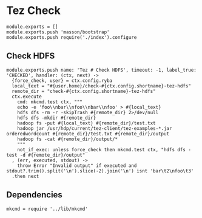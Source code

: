 
# Tez Check

    module.exports = []
    module.exports.push 'masson/bootstrap'
    module.exports.push require('./index').configure

## Check HDFS

    module.exports.push name: 'Tez # Check HDFS', timeout: -1, label_true: 'CHECKED', handler: (ctx, next) ->
      {force_check, user} = ctx.config.ryba
      local_text = "#{user.home}/check-#{ctx.config.shortname}-tez-hdfs"
      remote_dir = "check-#{ctx.config.shortname}-tez-hdfs"
      ctx.execute
        cmd: mkcmd.test ctx, """
        echo -e 'foo\\nbar\\nfoo\\nbar\\nfoo' > #{local_text}
        hdfs dfs -rm -r -skipTrash #{remote_dir} 2>/dev/null
        hdfs dfs -mkdir #{remote_dir}
        hadoop fs -put #{local_text} #{remote_dir}/test.txt
        hadoop jar /usr/hdp/current/tez-client/tez-examples-*.jar orderedwordcount #{remote_dir}/test.txt #{remote_dir}/output
        hadoop fs -cat #{remote_dir}/output/*
        """
        not_if_exec: unless force_check then mkcmd.test ctx, "hdfs dfs -test -d #{remote_dir}/output"
      , (err, executed, stdout) ->
        throw Error "Invalid output" if executed and stdout?.trim().split('\n').slice(-2).join('\n') isnt 'bar\t2\nfoo\t3'
      .then next

## Dependencies

    mkcmd = require '../lib/mkcmd'
      

